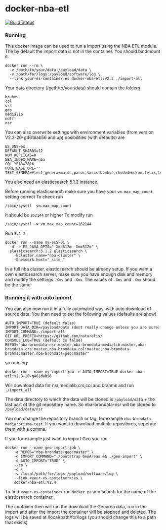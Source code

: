 # docker-nba-etl

[![Build Status](https://travis-ci.org/AtzeDeVries/travisci-nba-etl-docker.svg?branch=master)](https://travis-ci.org/AtzeDeVries/travisci-nba-etl-docker)

### Running
This docker image can be used to run a import using the NBA ETL module.
The by default the import data is not in the container. You should bindmount it.

```shell
docker run --rm \
  -v /path/to/your/data:/payload/data \
  -v /path/for/logs:/payload/software/log \
  --link your-es-container:es docker-nba-etl:V2.3 ./import-all
```
Your data directory (/path/to/your/data) should contain the folders
```
brahms
col
crs
geo
medialib
ndff
nsr
```

You can also overwrite settings with environment variables (from version V2.3-20-g461dab56 and up) posibilities (with defaults) are
```shell
ES_DNS=es
DEFAULT_SHARDS=12
NUM_REPLICAS=0
NBA_INDEX_NAME=nba
COL_YEAR=2016
PURL_BASE_URL=''
TEST_GENERA=#test_genera=malus,parus,larus,bombus,rhododendron,felix,tulipa,rosa,canis,passer,trientalis
```


You also need an elasticsearch 5.1.2 instance.

Before running elasticsearch make sure you have your `vm.max_map_count` setting correct
To check run

`/sbin/sysctl  vm.max_map_count`

It should be `262144` or higher
To modify run

`/sbin/sysctl -w vm.max_map_count=262144`

Run `5.1.2`:
```shell
docker run --name my-es5-01 \
  -d -e ES_JAVA_OPTS="-Xms512m -Xmx512m" \
  elasticsearch:5.1.2 elasticsearch \
    -Ecluster.name="nba-cluster" \
    -Enetwork.host="_site_"
```

In a full nba cluster, elasticsearch should be already setup. If you want a own elasticsearch server, make sure you have enough disk and memory and modify the settings `-Xms` and `-Xmx`. The values of `-Xms` and `-Xmx` shoud be the same.

### Running it with auto import
You can also now run it in a fully automated way, with auto download of source data. You then need to set the following values (defaults are show)
```shell
AUTO_IMPORT=TRUE (default false)
IMPORT_DATA_DIR=/payload/data (dont really change unless you are sure)
IMPORT_COMMAND=./import-all
GIT_URL_PREFIX=https://github.com/naturalis/
CONSOLE_LOG=TRUE (default is false)
REPOS="nba-brondata-nsr:master,nba-brondata-medialib:master,nba-brondata-crs:master,nba-brondata-col:master,nba-brondata-brahms:master,nba-brondata-geo:master"
```
so running:
```shell
docker run --name my-import-job -e AUTO_IMPORT=TRUE docker-nba-etl:V2.3-20-g461dab56
```
Will download data for nsr,medialib,crs,col and brahms and run `./import_all`

The data directory to which the data will be cloned is `/payload/data` + the last part of the git repository name. So nba-brondata-nsr
will be cloned to `/payload/data/nsr`

You can change the repository branch or tag, for example `nba-brondata-media:prisma-test`. If you want to download multiple repositores, seperate them with a comma. 

If you for example just want to import Geo you run
```shell
docker run --name geo-import-job \
    -e REPOS="nba-brondata-geo:master" \
    -e IMPORT_COMMAND="./bootstrap GeoAreas && ./geo-import" \
    -e AUTO_IMPORT="TRUE" \
    --rm \
    -d \
    -v /local/path/for/logs:/payload/software/log \
    --link <your-es-container>:es \
    docker-nba-etl:V2.4
```

To find `<your-es-container>` run `docker ps` and search for the name of the elasticsearch container.


The container then will run the download the Geoarea data, run in the import and after the import the container will be stopped and deleted.
The logs will be saved at /local/path/for/logs (you should change this to a path that exists)

